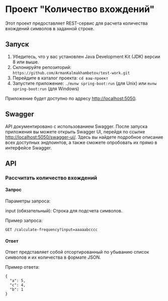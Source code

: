 # Проект "Количество вхождений"

Этот проект предоставляет REST-сервис для расчета количества вхождений символов в заданной строке.

## Запуск

1. Убедитесь, что у вас установлен Java Development Kit (JDK) версии 8 или выше.
2. Склонируйте репозиторий: `https://github.com/ArmanKalmakhambetov/test-work.git`
3. Перейдите в каталог проекта: `cd ваш-проект`
4. Запустите приложение: `./mvnw spring-boot:run` (для Unix) или `mvnw spring-boot:run` (для Windows)

Приложение будет доступно по адресу [http://localhost:5050](http://localhost:5050).

## Swagger

API документировано с использованием Swagger. После запуска приложения вы можете открыть Swagger UI, перейдя по ссылке [http://localhost:5050/swagger-ui/](http://localhost:5050/swagger-ui/). Здесь вы найдете подробное описание всех доступных эндпоинтов, а также сможете опробовать их прямо в интерфейсе Swagger.

## API

### Рассчитать количество вхождений

#### Запрос

Параметры запроса:

input (обязательный): Строка для подсчета символов.

Пример запроса:

```http
GET /calculate-frequency?input=aaaaabcccc
```

#### Ответ
Ответ представляет собой отсортированный по убыванию список символов и их количества в формате JSON.

Пример ответа:

```
{
  "a": 5,
  "c": 4,
  "b": 1
}
```
